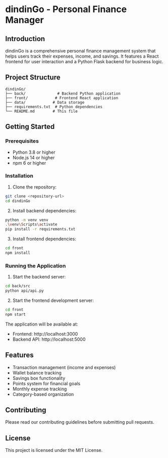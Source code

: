 # dindinGo - Personal Finance Manager

## Introduction
dindinGo is a comprehensive personal finance management system that helps users track their expenses, income, and savings. It features a React frontend for user interaction and a Python Flask backend for business logic.

## Project Structure
```
dindinGo/
├── back/              # Backend Python application
├── front/            # Frontend React application
├── data/            # Data storage
├── requirements.txt  # Python dependencies
└── README.md        # This file
```

## Getting Started

### Prerequisites
- Python 3.8 or higher
- Node.js 14 or higher
- npm 6 or higher

### Installation

1. Clone the repository:
```bash
git clone <repository-url>
cd dindinGo
```

2. Install backend dependencies:
```bash
python -m venv venv
.\venv\Scripts\activate
pip install -r requirements.txt
```

3. Install frontend dependencies:
```bash
cd front
npm install
```

### Running the Application

1. Start the backend server:
```bash
cd back/src
python api/api.py
```

2. Start the frontend development server:
```bash
cd front
npm start
```

The application will be available at:
- Frontend: http://localhost:3000
- Backend API: http://localhost:5000

## Features
- Transaction management (income and expenses)
- Wallet balance tracking
- Savings box functionality
- Points system for financial goals
- Monthly expense tracking
- Category-based organization

## Contributing
Please read our contributing guidelines before submitting pull requests.

## License
This project is licensed under the MIT License.